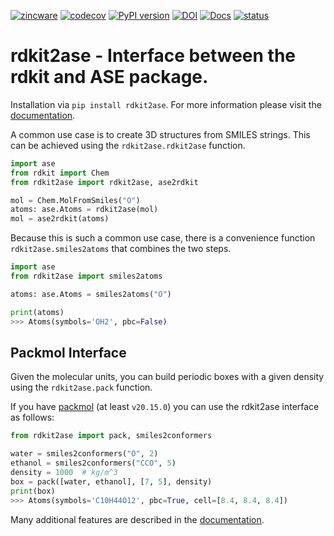 [![zincware](https://img.shields.io/badge/Powered%20by-zincware-darkcyan)](https://github.com/zincware)
[![codecov](https://codecov.io/gh/zincware/rdkit2ase/graph/badge.svg?token=Q0VIN03185)](https://codecov.io/gh/zincware/rdkit2ase)
[![PyPI version](https://badge.fury.io/py/rdkit2ase.svg)](https://badge.fury.io/py/rdkit2ase)
[![DOI](https://zenodo.org/badge/DOI/10.5281/zenodo.15423477.svg)](https://doi.org/10.5281/zenodo.15423477)
[![Docs](https://github.com/zincware/rdkit2ase/actions/workflows/pages.yaml/badge.svg)](https://zincware.github.io/rdkit2ase/)
[![status](https://joss.theoj.org/papers/4c1ec2a0b66ed6baaf3fe93066696d5f/status.svg)](https://joss.theoj.org/papers/4c1ec2a0b66ed6baaf3fe93066696d5f)

# rdkit2ase - Interface between the rdkit and ASE package.

Installation via `pip install rdkit2ase`. For more information please visit the
[documentation](https://zincware.github.io/rdkit2ase/).

A common use case is to create 3D structures from SMILES strings. This can be
achieved using the `rdkit2ase.rdkit2ase` function.

```py
import ase
from rdkit import Chem
from rdkit2ase import rdkit2ase, ase2rdkit

mol = Chem.MolFromSmiles("O")
atoms: ase.Atoms = rdkit2ase(mol)
mol = ase2rdkit(atoms)
```

Because this is such a common use case, there is a convenience function
`rdkit2ase.smiles2atoms` that combines the two steps.

```py
import ase
from rdkit2ase import smiles2atoms

atoms: ase.Atoms = smiles2atoms("O")

print(atoms)
>>> Atoms(symbols='OH2', pbc=False)
```

## Packmol Interface

Given the molecular units, you can build periodic boxes with a given density
using the `rdkit2ase.pack` function.

If you have [packmol](https://github.com/m3g/packmol) (at least `v20.15.0`) you
can use the rdkit2ase interface as follows:

```py
from rdkit2ase import pack, smiles2conformers

water = smiles2conformers("O", 2)
ethanol = smiles2conformers("CCO", 5)
density = 1000  # kg/m^3
box = pack([water, ethanol], [7, 5], density)
print(box)
>>> Atoms(symbols='C10H44O12', pbc=True, cell=[8.4, 8.4, 8.4])
```

Many additional features are described in the
[documentation](https://zincware.github.io/rdkit2ase/).
